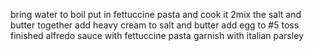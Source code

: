 bring water to boil
put in fettuccine pasta and cook it
2mix the salt and butter together
add heavy cream to salt and butter
add egg to #5
toss finished alfredo sauce with fettuccine pasta
garnish with italian parsley